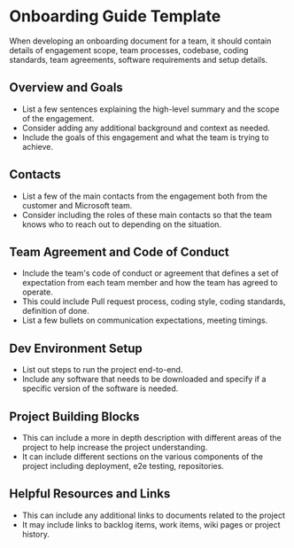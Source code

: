 # Onboarding Guide Template 

When developing an onboarding document for a team, it should contain details of engagement scope, team processes, codebase, coding standards, team agreements, software requirements and setup details. 

## Overview and Goals

* List a few sentences explaining the high-level summary and the scope of the engagement. 
* Consider adding any additional background and context as needed. 
* Include the goals of this engagement and what the team is trying to achieve.

## Contacts 

* List a few of the main contacts from the engagement both from the customer and Microsoft team.
* Consider including the roles of these main contacts so that the team knows who to reach out to depending on the situation. 

## Team Agreement and Code of Conduct 

* Include the team's code of conduct or agreement that defines a set of expectation from each team member and how the team has agreed to operate.
* This could include Pull request process, coding style, coding standards, definition of done.
* List a few bullets on communication expectations, meeting timings.


## Dev Environment Setup

* List out steps to run the project end-to-end.
* Include any software that needs to be downloaded and specify if a specific version of the software is needed. 

## Project Building Blocks 

* This can include a more in depth description with different areas of the project to help increase the project understanding. 
* It can include different sections on the various components of the project including deployment, e2e testing, repositories. 

## Helpful Resources and Links 

* This can include any additional links to documents related to the project
* It may include links to backlog items, work items, wiki pages or project history.
